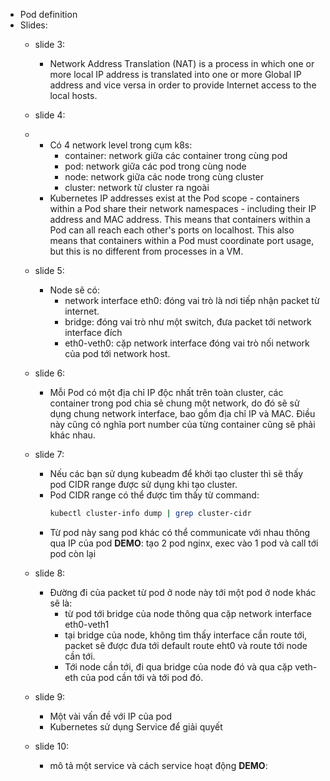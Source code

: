 - Pod definition
- Slides:
  - slide 3: 
    - Network Address Translation (NAT) is a process in which one or more local IP address is translated into one or more Global IP address and vice versa in order to provide Internet access to the local hosts. 
  - slide 4:
  - - Có 4 network level trong cụm k8s: 
      - container: network giữa các container trong cùng pod
      - pod: network giữa các pod trong cùng node
      - node: network giữa các node trong cùng cluster
      - cluster: network từ cluster ra ngoài
    - Kubernetes IP addresses exist at the Pod scope - containers within a Pod share their network namespaces - including their IP address and MAC address. This means that containers within a Pod can all reach each other's ports on localhost. This also means that containers within a Pod must coordinate port usage, but this is no different from processes in a VM.
  - slide 5:
    -  Node sẽ có:
       -  network interface eth0: đóng vai trò là nơi tiếp nhận packet từ internet.
       -  bridge: đóng vai trò như một switch, đưa packet tới network interface đích
       -  eth0-veth0: cặp network interface đóng vai trò nối network của pod tới network host.
  - slide 6:
    -  Mỗi Pod có một địa chỉ IP độc nhất trên toàn cluster, các container trong pod chia sẻ chung một network, do đó sẽ sử dụng chung network interface, bao gồm địa chỉ IP và MAC. Điều này cũng có nghĩa port number của từng container cũng sẽ phải khác nhau.
 
  - slide 7:
    - Nếu các bạn sử dụng kubeadm để khởi tạo cluster thì sẽ thấy pod CIDR range được sử dụng khi tạo cluster.
    - Pod CIDR range có thể được tìm thấy từ command:
      ```bash
      kubectl cluster-info dump | grep cluster-cidr
      ```
    - Từ pod này sang pod khác có thể communicate với nhau thông qua IP của pod 
    **DEMO**: tạo 2 pod nginx, exec vào 1 pod và call tới pod còn lại

  - slide 8:
    - Đường đi của packet từ pod ở node này tới một pod ở node khác sẽ là:
      - từ pod tới bridge của node thông qua cặp network interface eth0-veth1
      - tại bridge của node, không tìm thấy interface cần route tới, packet sẽ được đưa tới default route eht0 và route tới node cần tới.
      - Tới node cần tới, đi qua bridge của node đó và qua cặp veth-eth của pod cần tới và tới pod đó.

  - slide 9:
    - Một vài vấn đề với IP của pod
    - Kubernetes sử  dụng Service để giải quyết

  - slide 10:
    - mô tả một service và cách service hoạt động 
    **DEMO**: 